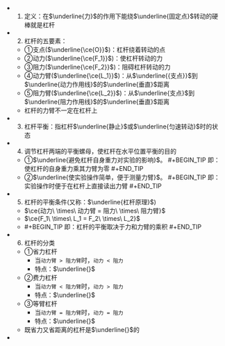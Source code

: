 -
  1. 定义：在$\underline{力}$的作用下能绕$\underline{固定点}$转动的硬棒就是杠杆
-
  2. 杠杆的五要素：
	- ①支点($\underline{\ce{O}}$)：杠杆绕着转动的点
	- ②动力($\underline{\ce{F_1}}$)：使杠杆转动的力
	- ③阻力($\underline{\ce{F_2}}$)：阻碍杠杆转动的力
	- ④动力臂($\underline{\ce{L_1}}$)：从$\underline{{支点}}$到$\underline{动力作用线}$的$\underline{垂直}$距离
	- ⑤阻力臂($\underline{\ce{L_2}}$)：从$\underline{支点}$到$\underline{阻力作用线}$的$\underline{垂直}$距离
	- 杠杆的力臂不一定在杠杆上
-
  3. 杠杆平衡：指杠杆$\underline{静止}$或$\underline{匀速转动}$时的状态
-
  4. 调节杠杆两端的平衡螺母，使杠杆在水平位置平衡的目的
	- ①$\underline{避免杠杆自身重力对实验的影响}$。
	  #+BEGIN_TIP
	  即：使杠杆的自身重力乘其力臂为零
	  #+END_TIP
	- ②$\underline{使实验操作简单，便于测量力臂}$。
	  #+BEGIN_TIP
	  即：实验操作时便于在杠杆上直接读出力臂
	  #+END_TIP
-
  5. 杠杆的平衡条件(又称：$\underline{杠杆原理}$)
	- $\ce{动力\ \times\ 动力臂 = 阻力\ \times\ 阻力臂}$
	- $\ce{F_1\ \times\ L_1 = F_2\ \times\ L_2}$
	-
	  #+BEGIN_TIP
	  即：杠杆的平衡取决于力和力臂的乘积
	  #+END_TIP
-
  6. 杠杆的分类
	- ①省力杠杆
		- 当`动力臂 > 阻力臂`时，`动力 < 阻力`
		- 特点：$\underline{}$
	- ②费力杠杆
		- 当`动力臂 < 阻力臂`时，`动力 > 阻力`
		- 特点：$\underline{}$
	- ③等臂杠杆
		- 当`动力臂 = 阻力臂`时，`动力 = 阻力`
		- 特点：$\underline{}$
	- 既省力又省距离的杠杆是$\underline{}$的
-